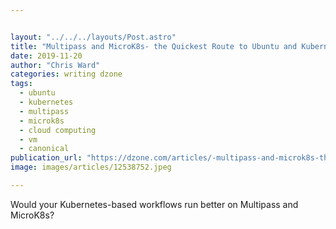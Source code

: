 ```yaml
---


layout: "../../../layouts/Post.astro"
title: "Multipass and MicroK8s- the Quickest Route to Ubuntu and Kubernetes?"
date: 2019-11-20
author: "Chris Ward"
categories: writing dzone
tags: 
  - ubuntu
  - kubernetes
  - multipass
  - microk8s
  - cloud computing
  - vm
  - canonical
publication_url: "https://dzone.com/articles/-multipass-and-microk8s-the-quickest-route-to-ubun"
image: images/articles/12538752.jpeg

---
```

Would your Kubernetes-based workflows run better on Multipass and MicroK8s?


